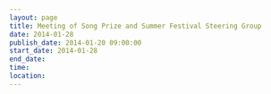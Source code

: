 ```yaml
---
layout: page
title: Meeting of Song Prize and Summer Festival Steering Group
date: 2014-01-28
publish_date: 2014-01-20 09:00:00
start_date: 2014-01-28
end_date: 
time: 
location: 
---
```



